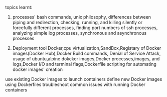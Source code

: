 topics learnt:

1) processes' bash commands, unix philosophy, differences between piping and redirection, checking, running, and killing silently or forcefully different processes, finding port numbers of ssh processes, analyzing simple log processes, synchronous and asynchronous processes

2) Deployment tool Docker,cpu virtualization,SandBox,Registary of Docker images(Docker Hub),Docker Build commands, Denial of Service Attack, usage of ubuntu,alpine dokcker images,Docker processes,images, and logs,Docker I/O and terminal flags,Dockerfile scripting for automating docker images' creation

use existing Docker images to launch containers
define new Docker images using Dockerfiles
troubleshoot common issues with running Docker containers

